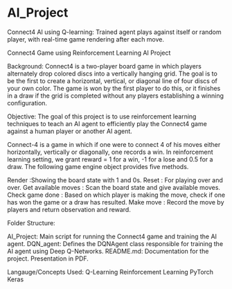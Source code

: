 # AI_Project
Connect4 AI using Q-learning: Trained agent plays against itself or random player, with real-time game rendering after each move.

Connect4 Game using Reinforcement Learning
AI Project

Background:
Connect4 is a two-player board game in which players alternately drop colored discs into a vertically hanging grid. The goal is to be the first to create a horizontal, vertical, or diagonal line of four discs of your own color. The game is won by the first player to do this, or it finishes in a draw if the grid is completed without any players establishing a winning configuration.

Objective:
The goal of this project is to use reinforcement learning techniques to teach an AI agent to efficiently play the Connect4 game against a human player or another AI agent.

Connect-4 is a game in which if one were to connect 4 of his moves either horizontally, vertically or diagonally, one records a win. In reinforcement learning setting, we grant reward = 1 for a win, -1 for a lose and 0.5 for a draw. The following game engine object provides five methods.

Render :Showing the board state with 1 and 0s.
Reset : For playing over and over.
Get available moves : Scan the board state and give available moves.
Check game done : Based on which player is making the move, check if one has won the game or a draw has resulted.
Make move : Record the move by players and return observation and reward.

Folder Structure:

AI_Project: Main script for running the Connect4 game and training the AI agent.
DQN_agent: Defines the DQNAgent class responsible for training the AI agent using Deep Q-Networks.
README.md: Documentation for the project.
Presentation in PDF.

Langauge/Concepts Used:
Q-Learning
Reinforcement Learning
PyTorch
Keras
